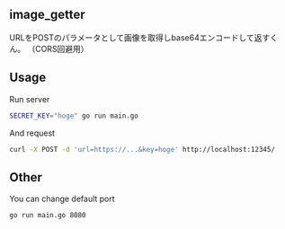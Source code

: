 ## image_getter
URLをPOSTのパラメータとして画像を取得しbase64エンコードして返すくん。
（CORS回避用）

## Usage
Run server

```bash
SECRET_KEY="hoge" go run main.go
```

And request
```bash
curl -X POST -d 'url=https://...&key=hoge' http://localhost:12345/
```

## Other
You can change default port
```bash
go run main.go 8080
```
